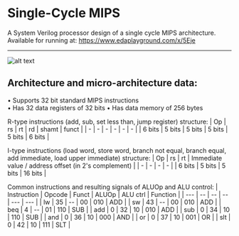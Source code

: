 # Single-Cycle MIPS
A System Verilog processor design of a single cycle MIPS architecture. 
Available for running at:
https://www.edaplayground.com/x/5Eje  
___
  
![alt text](https://github.com/naftali10/Single-Cycle_MIPS/blob/main/SIngle%20Cycle%20MIPS%20Diagram.png "Processor's diagram")
## Architecture and micro-architecture data:  
• Supports 32 bit standard MIPS instructions  
• Has 32 data registers of 32 bits 
• Has data memory of 256 bytes
  
R-type instructions (add, sub, set less than, jump register) structure:
| Op |	rs |	rt |	rd |	shamt |	funct |
| - | - | - | - | - | - |
| 6 bits	| 5 bits | 5 bits |	5 bits | 5 bits |	6 bits |

I-type instructions (load word, store word, branch not equal, branch equal, add immediate, load upper immediate) structure:
| Op	| rs	| rt	| Immediate value / address offset (in 2's complement) |
| - | - | - | - |
| 6 bits |	5 bits |	5 bits |	16 bits |

Common instructions and resulting signals of ALUOp and ALU control:
| Instruction	| Opcode  | Funct	| ALUOp	| ALU ctrl	| Function |
| --- | -- | -- | -- | --- | --- |
| lw  | 35 | -- | 00 | 010 | ADD |
| sw  | 43 | -- | 00 | 010 | ADD |
| beq | 4  | -- | 01 | 110 | SUB |
| add | 0  | 32 | 10 | 010 | ADD |
| sub | 0  | 34 | 10 | 110 | SUB |
| and | 0  | 36 | 10 | 000 | AND |
| or  | 0  | 37 | 10 | 001 | OR  |
| slt | 0  | 42 | 10 | 111 | SLT |
